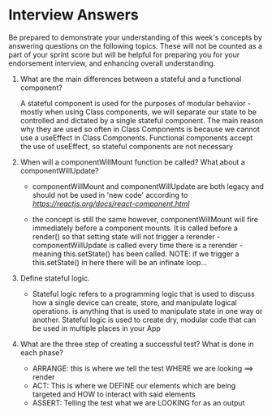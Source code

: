 # Interview Answers
Be prepared to demonstrate your understanding of this week's concepts by answering questions on the following topics. These will not be counted as a part of your sprint score but will be helpful for preparing you for your endorsement interview, and enhancing overall understanding.

1. What are the main differences between a stateful and a functional component?

   A stateful component is used for the purposes of modular behavior - mostly when using Class components, we will separate our state to be controlled and dictated by a single stateful component. The main reason why they are used so often in Class Components is because we cannot use a useEffect in Class Components. Functional components accept the use of useEffect, so stateful components are not necessary

2. When will a componentWillMount function be called? What about a componentWillUpdate?

   - componentWillMount and componentWillUpdate are both legacy and should not be used in 'new code' according to *https://reactjs.org/docs/react-component.html* 

   - the concept is still the same however, componentWillMount will fire immediately before a component mounts. It is called before a render() so that setting state will not trigger a rerender 
   -componentWillUpdate is called every time there is a rerender - meaning this.setState() has been called. NOTE: if we trigger a this.setState() in here there will be an infinate loop...

3. Define stateful logic.

   - Stateful logic refers to a programming logic that is used to discuss how a single device can create, store, and manipulate logical operations. is anything that is used to manipulate state in one way or another. Stateful logic is used to create dry, modular code that can be used in multiple places in your App

4. What are the three step of creating a successful test? What is done in each phase?

   - ARRANGE: this is where we tell the test WHERE we are looking ==> render
   - ACT: This is where we DEFINE our elements which are being targeted and HOW to interact with said elements 
   - ASSERT: Telling the test what we are LOOKING for as an output

